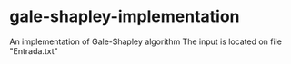 # gale-shapley-implementation
An implementation of Gale-Shapley algorithm
The input is located on file "Entrada.txt"
